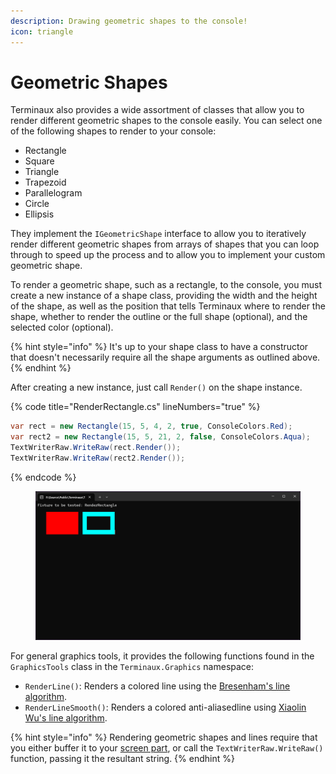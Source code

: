 ```yaml
---
description: Drawing geometric shapes to the console!
icon: triangle
---
```


# Geometric Shapes

Terminaux also provides a wide assortment of classes that allow you to render different geometric shapes to the console easily. You can select one of the following shapes to render to your console:

* Rectangle
* Square
* Triangle
* Trapezoid
* Parallelogram
* Circle
* Ellipsis

They implement the `IGeometricShape` interface to allow you to iteratively render different geometric shapes from arrays of shapes that you can loop through to speed up the process and to allow you to implement your custom geometric shape.

To render a geometric shape, such as a rectangle, to the console, you must create a new instance of a shape class, providing the width and the height of the shape, as well as the position that tells Terminaux where to render the shape, whether to render the outline or the full shape (optional), and the selected color (optional).

{% hint style="info" %}
It's up to your shape class to have a constructor that doesn't necessarily require all the shape arguments as outlined above.
{% endhint %}

After creating a new instance, just call `Render()` on the shape instance.

{% code title="RenderRectangle.cs" lineNumbers="true" %}
```csharp
var rect = new Rectangle(15, 5, 4, 2, true, ConsoleColors.Red);
var rect2 = new Rectangle(15, 5, 21, 2, false, ConsoleColors.Aqua);
TextWriterRaw.WriteRaw(rect.Render());
TextWriterRaw.WriteRaw(rect2.Render());
```
{% endcode %}

<figure><img src="../../.gitbook/assets/image (1) (1) (1).png" alt=""><figcaption></figcaption></figure>

For general graphics tools, it provides the following functions found in the `GraphicsTools` class in the `Terminaux.Graphics` namespace:

* `RenderLine()`: Renders a colored line using the [Bresenham's line algorithm](https://en.wikipedia.org/wiki/Bresenham's\_line\_algorithm).
* `RenderLineSmooth()`: Renders a colored anti-aliasedline using [Xiaolin Wu's line algorithm](https://en.wikipedia.org/wiki/Xiaolin\_Wu's\_line\_algorithm).

{% hint style="info" %}
Rendering geometric shapes and lines require that you either buffer it to your [screen part](console-screen.md), or call the `TextWriterRaw.WriteRaw()` function, passing it the resultant string.
{% endhint %}
